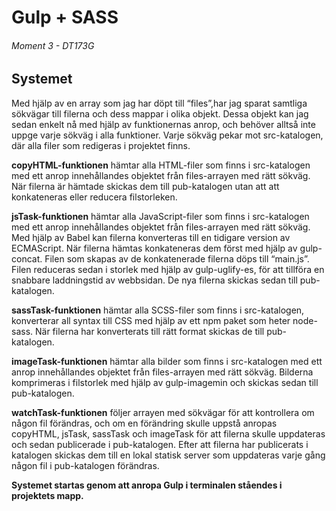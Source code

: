 # Gulp + SASS
###### Moment 3 - DT173G
## Systemet
Med hjälp av en array som jag har döpt till “files”,har jag sparat samtliga sökvägar till filerna och dess mappar i olika objekt. Dessa objekt kan jag sedan enkelt nå med hjälp av funktionernas anrop, och behöver alltså inte uppge varje sökväg i alla funktioner. 
Varje sökväg pekar mot src-katalogen, där alla filer som redigeras i projektet finns. 

**copyHTML-funktionen** hämtar alla HTML-filer som finns i src-katalogen med ett anrop innehållandes objektet från files-arrayen med rätt sökväg. När filerna är hämtade skickas dem till pub-katalogen utan att att konkateneras eller reducera filstorleken.

**jsTask-funktionen** hämtar alla JavaScript-filer som finns i src-katalogen med ett anrop innehållandes objektet från files-arrayen med rätt sökväg. Med hjälp av Babel kan filerna konverteras till en tidigare version av ECMAScript. När filerna hämtas konkateneras dem först med hjälp av gulp-concat. Filen som skapas av de konkatenerade filerna döps till “main.js”. Filen reduceras sedan i storlek med hjälp av gulp-uglify-es, för att tillföra en snabbare laddningstid av webbsidan. De nya filerna skickas sedan till pub-katalogen.

**sassTask-funktionen** hämtar alla SCSS-filer som finns i src-katalogen, konverterar all syntax till CSS med hjälp av ett npm paket som heter node-sass. När filerna har konverterats till rätt format skickas de till pub-katalogen.

**imageTask-funktionen** hämtar alla bilder som finns i src-katalogen med ett anrop innehållandes objektet från files-arrayen med rätt sökväg. Bilderna komprimeras i filstorlek med hjälp av gulp-imagemin och skickas sedan till pub-katalogen. 

**watchTask-funktionen** följer arrayen med sökvägar för att kontrollera om någon fil förändras, och om en förändring skulle uppstå anropas copyHTML, jsTask, sassTask och imageTask för att filerna skulle uppdateras och sedan publicerade i pub-katalogen. Efter att filerna har publicerats i katalogen skickas dem till en lokal statisk server som uppdateras varje gång  någon fil i pub-katalogen förändras.

**Systemet startas genom att anropa Gulp i terminalen ståendes i projektets mapp.** 


